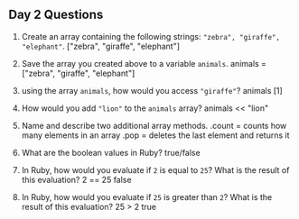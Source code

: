 ## Day 2 Questions

1. Create an array containing the following strings: `"zebra", "giraffe", "elephant"`.
["zebra", "giraffe", "elephant"]

1. Save the array you created above to a variable `animals`.
animals = ["zebra", "giraffe", "elephant"]

1. using the array `animals`, how would you access `"giraffe"`?
animals [1]

1. How would you add `"lion"` to the `animals` array?
animals << "lion"

1. Name and describe two additional array methods.
.count = counts how many elements in an array
.pop = deletes the last element and returns it

1. What are the boolean values in Ruby?
true/false

1. In Ruby, how would you evaluate if `2` is equal to `25`? What is the result of this evaluation?
2 == 25
false
1. In Ruby, how would you evaluate if `25` is greater than `2`? What is the result of this evaluation?
25 > 2
true
